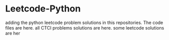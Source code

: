 # Leetcode-Python
adding the python leetcode problem solutions in this repositories. 
The code files are here.
all CTCI problems solutions are here.
some leetcode solutions are her



















































































































































































































































































































































































































































































































































































































































